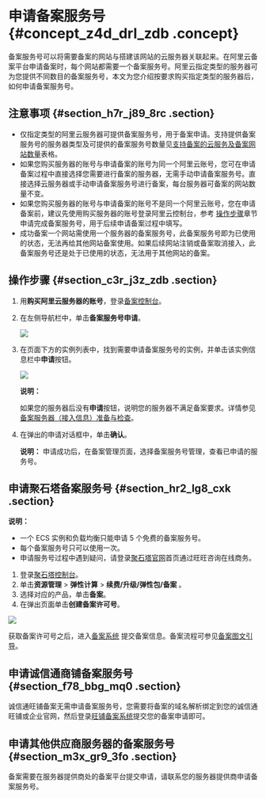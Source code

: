# 申请备案服务号 {#concept_z4d_drl_zdb .concept}

备案服务号可以将需要备案的网站与搭建该网站的云服务器关联起来。在阿里云备案平台申请备案时，每个网站都需要一个备案服务号。阿里云指定类型的服务器可为您提供不同数目的备案服务号，本文为您介绍按要求购买指定类型的服务器后，如何申请备案服务号。

## 注意事项 {#section_h7r_j89_8rc .section}

-   仅指定类型的阿里云服务器可提供备案服务号，用于备案申请。支持提供备案服务号的服务器类型及可提供的备案服务号数量见[支持备案的云服务及备案网站数量](cn.zh-CN/ICP备案前准备/托管服务器及接入检查/备案服务器（接入信息）准备与检查.md#table_bob_0qy_xzo)表格。
-   如果您购买服务器的账号与申请备案的账号为同一个阿里云账号，您可在申请备案过程中直接选择您需要进行备案的服务器，无需手动申请备案服务号。直接选择云服务器或手动申请备案服务号进行备案，每台服务器可备案的网站数量不变。
-   如果您购买服务器的账号与申请备案的账号不是同一个阿里云账号，您在申请备案前，建议先使用购买服务器的账号登录阿里云控制台，参考 [操作步骤](#section_c3r_j3z_zdb)章节申请完成备案服务号，用于后续申请备案过程中填写。
-   成功备案一个网站需使用一个服务器的备案服务号，此备案服务号即为已使用的状态，无法再给其他网站备案使用。如果后续网站注销或备案取消接入，此备案服务号还是处于已使用的状态，无法用于其他网站的备案。

## 操作步骤 {#section_c3r_j3z_zdb .section}

1.  用**购买阿里云服务器的账号**，登录[备案控制台](https://bsn.console.aliyun.com/)。
2.  在左侧导航栏中，单击**备案服务号申请**。

    ![](http://static-aliyun-doc.oss-cn-hangzhou.aliyuncs.com/assets/img/14195/155771769345114_zh-CN.png)

3.  在页面下方的实例列表中，找到需要申请备案服务号的实例，并单击该实例信息栏中**申请**按钮。

    ![](http://static-aliyun-doc.oss-cn-hangzhou.aliyuncs.com/assets/img/14195/155771769345115_zh-CN.png)

    **说明：** 

    如果您的服务器后没有**申请**按钮，说明您的服务器不满足备案要求。详情参见[备案服务器（接入信息）准备与检查](cn.zh-CN/ICP备案前准备/托管服务器及接入检查/备案服务器（接入信息）准备与检查.md#)。

4.  在弹出的申请对话框中，单击**确认**。

    **说明：** 申请成功后，在备案管理页面，选择备案服务号管理，查看已申请的服务号。


## 申请聚石塔备案服务号 {#section_hr2_lg8_cxk .section}

**说明：** 

-   一个 ECS 实例和负载均衡只能申请 5 个免费的备案服务号。
-   每个备案服务号只可以使用一次。
-   申请服务号过程中遇到疑问，请登录[聚石塔官网](http://cloud.tmall.com/)首页通过旺旺咨询在线商务。

1.  登录[聚石塔控制台](http://cloud.tmall.com//console/resourceOverview.htm?spm=0.0.0.0.y2osJk)。
2.  单击**资源管理** \> **弹性计算** \> **续费/升级/弹性包/备案** 。
3.  选择对应的产品，单击**备案**。
4.  在弹出页面单击**创建备案许可号**。

![](http://static-aliyun-doc.oss-cn-hangzhou.aliyuncs.com/assets/img/14216/15577176935423_zh-CN.jpg)

获取备案许可号之后，进入[备案系统](https://beian.aliyun.com/order/selfBaIndex.htm) 提交备案信息。备案流程可参见[备案图文引导](../cn.zh-CN/ICP备案流程（PC端）/验证备案类型/首次备案.md#)。

## 申请诚信通商铺备案服务号 {#section_f78_bbg_mq0 .section}

诚信通旺铺备案无需申请备案服务号，您需要将备案的域名解析绑定到您的诚信通旺铺或企业官网，然后登录[旺铺备案系统](https://icpbeian.aliyun.com/?spm=a2c4g.11186623.2.14.ICh21p)提交您的备案申请即可。

## 申请其他供应商服务器的备案服务号 {#section_m3x_gr9_3fo .section}

备案需要在服务器提供商处的备案平台提交申请，请联系您的服务器提供商申请备案服务号。

